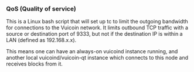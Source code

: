 ### QoS (Quality of service) ###

This is a Linux bash script that will set up tc to limit the outgoing bandwidth for connections to the Vuicoin network. It limits outbound TCP traffic with a source or destination port of 9333, but not if the destination IP is within a LAN (defined as 192.168.x.x).

This means one can have an always-on vuicoind instance running, and another local vuicoind/vuicoin-qt instance which connects to this node and receives blocks from it.
